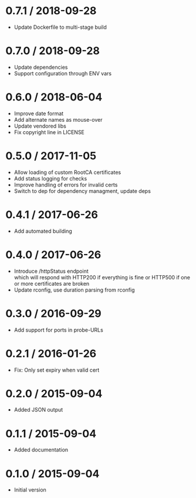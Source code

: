 # 0.7.1 / 2018-09-28

  * Update Dockerfile to multi-stage build

# 0.7.0 / 2018-09-28

  * Update dependencies
  * Support configuration through ENV vars

# 0.6.0 / 2018-06-04

  * Improve date format
  * Add alternate names as mouse-over
  * Update vendored libs
  * Fix copyright line in LICENSE

# 0.5.0 / 2017-11-05

  * Allow loading of custom RootCA certificates
  * Add status logging for checks
  * Improve handling of errors for invalid certs
  * Switch to dep for dependency managment, update deps

# 0.4.1 / 2017-06-26

  * Add automated building

# 0.4.0 / 2017-06-26

  * Introduce /httpStatus endpoint  
    which will respond with HTTP200 if everything is fine or HTTP500 if one or more certificates are broken
  * Update rconfig, use duration parsing from rconfig

# 0.3.0 / 2016-09-29

  * Add support for ports in probe-URLs

0.2.1 / 2016-01-26
==================

  * Fix: Only set expiry when valid cert

0.2.0 / 2015-09-04
==================

  * Added JSON output

0.1.1 / 2015-09-04
==================

  * Added documentation

0.1.0 / 2015-09-04
==================

  * Initial version
